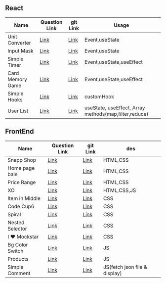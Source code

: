 <!-- # My Solution for Quora Questions -->

## React

| Name             | Question Link                                | git Link                                                                                        | Usage                                                 |
| ---------------- | -------------------------------------------- | ----------------------------------------------------------------------------------------------- | ----------------------------------------------------- |
| Unit Converter   | [Link](https://quera.org/problemset/109568/) | [Link](https://github.com/sajjad-10/my-solution-for-Quora-questions/tree/main/unit-converter)   | Event,useState                                        |
| Input Mask       | [Link](https://quera.org/problemset/66546/)  | [Link](https://github.com/sajjad-10/my-solution-for-Quora-questions/tree/main/input_mask)       | Event,useState                                        |
| Simple Timer     | [Link](https://quera.org/problemset/33123/)  | [Link](https://github.com/sajjad-10/my-solution-for-Quora-questions/tree/main/simple-timer)     | Event,useState,useEffect                              |
| Card Memory Game | [Link](https://quera.org/problemset/109569/) | [Link](https://github.com/sajjad-10/my-solution-for-Quora-questions/tree/main/card-memory-game) | Event,useState,useEffect                              |
| Simple Hooks     | [Link](https://quera.org/problemset/33124/)  | [Link](https://github.com/sajjad-10/my-solution-for-Quora-questions/tree/main/simple-hooks)     | customHook                                            |
| User List        | [Link](https://quera.org/problemset/48369/)  | [Link](https://github.com/sajjad-10/my-solution-for-Quora-questions/tree/main/user_list)        | useState, useEffect, Array methods(map,filter,reduce) |

## FrontEnd

| Name            | Question Link                                | git Link                                                                                                      | des                           |
| --------------- | -------------------------------------------- | ------------------------------------------------------------------------------------------------------------- | ----------------------------- |
| Snapp Shop      | [Link](https://quera.org/problemset/109570/) | [Link](https://github.com/sajjad-10/my-solution-for-Quora-questions/tree/main/Quera_SnappShop)                | HTML,CSS                      |
| Home page bale  | [Link](https://quera.org/problemset/98448/)  | [Link](https://github.com/sajjad-10/my-solution-for-Quora-questions/tree/main/home-page-bale)                 | HTML,CSS                      |
| Price Range     | [Link](https://quera.org/problemset/134351/) | [Link](https://github.com/sajjad-10/my-solution-for-Quora-questions/tree/main/price-range)                    | HTML,CSS                      |
| XO              | [Link](https://quera.org/problemset/66544/)  | [Link](https://github.com/sajjad-10/my-solution-for-Quora-questions/tree/main/tic_tac_toe)                    | HTML,CSS,JS                   |
| Item in Middle  | [Link](https://quera.org/problemset/68275/)  | [Link](https://github.com/sajjad-10/my-solution-for-Quora-questions/tree/main/centering-with-css)             | CSS                           |
| Code Cup6       | [Link](https://quera.org/problemset/132260/) | [Link](https://github.com/sajjad-10/my-solution-for-Quora-questions/tree/main/hello-code-cup6)                | CSS                           |
| Spiral          | [Link](https://quera.org/problemset/82518/)  | [Link](https://github.com/sajjad-10/my-solution-for-Quora-questions/tree/main/Flex-box-layout-styling-Spiral) | CSS                           |
| Nested Selector | [Link](https://quera.org/problemset/66543/)  | [Link](https://github.com/sajjad-10/my-solution-for-Quora-questions/tree/main/nested_selector)                | CSS                           |
| I ❤ Mockstar    | [Link](https://quera.org/problemset/182260/) | [Link]()                                                                                                      | CSS                           |
| Bg Color Switch | [Link](https://quera.org/problemset/49606/)  | [Link](https://github.com/sajjad-10/my-solution-for-Quora-questions/tree/main/background-color-switch)        | JS                            |
| Products        | [Link](https://quera.org/problemset/66548/)  | [Link](https://github.com/sajjad-10/my-solution-for-Quora-questions/tree/main/products)                       | JS                            |
| Simple Comment  | [Link](https://quera.org/problemset/15681/)  | [Link](https://github.com/sajjad-10/my-solution-for-Quora-questions/tree/main/simple_comment)                 | JS(fetch json file & display) |

